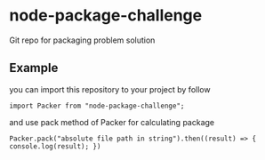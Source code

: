 # node-package-challenge
Git repo for packaging problem solution

## Example

you can import this repository to your project by follow

`import Packer from "node-package-challenge";`

and use pack method of Packer for calculating package

`Packer.pack("absolute file path in string").then((result) => {
  console.log(result);
})`


